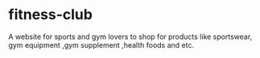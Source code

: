 # fitness-club
A website for sports and gym lovers to shop for products like sportswear, gym equipment ,gym supplement ,health foods and etc.
